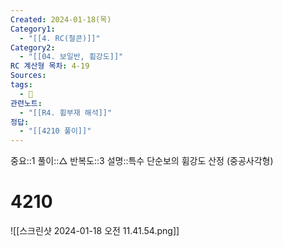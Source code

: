 ```yaml
---
Created: 2024-01-18(목)
Category1:
  - "[[4. RC(철콘)]]"
Category2:
  - "[[04. 보일반, 휨강도]]"
RC 계산형 목차: 4-19
Sources: 
tags:
  - 🧮
관련노트:
  - "[[R4. 휨부재 해석]]"
정답:
  - "[[4210 풀이]]"
---
```

중요::1
풀이::△
반복도::3
설명::특수 단순보의 휨강도 산정 (중공사각형)


#  4210

![[스크린샷 2024-01-18 오전 11.41.54.png]]
